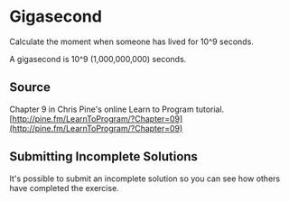 # Gigasecond

Calculate the moment when someone has lived for 10^9 seconds.

A gigasecond is 10^9 (1,000,000,000) seconds.



## Source

Chapter 9 in Chris Pine's online Learn to Program tutorial. [http://pine.fm/LearnToProgram/?Chapter=09](http://pine.fm/LearnToProgram/?Chapter=09)

## Submitting Incomplete Solutions
It's possible to submit an incomplete solution so you can see how others have completed the exercise.
